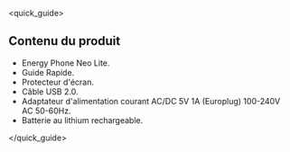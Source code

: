 <quick_guide>
## Contenu du produit

* Energy Phone Neo Lite.
* Guide Rapide.
* Protecteur d'écran.
* Câble USB 2.0.
* Adaptateur d'alimentation courant AC/DC 5V 1A (Europlug) 100-240V AC 50-60Hz.
* Batterie au lithium rechargeable.


</quick_guide>


